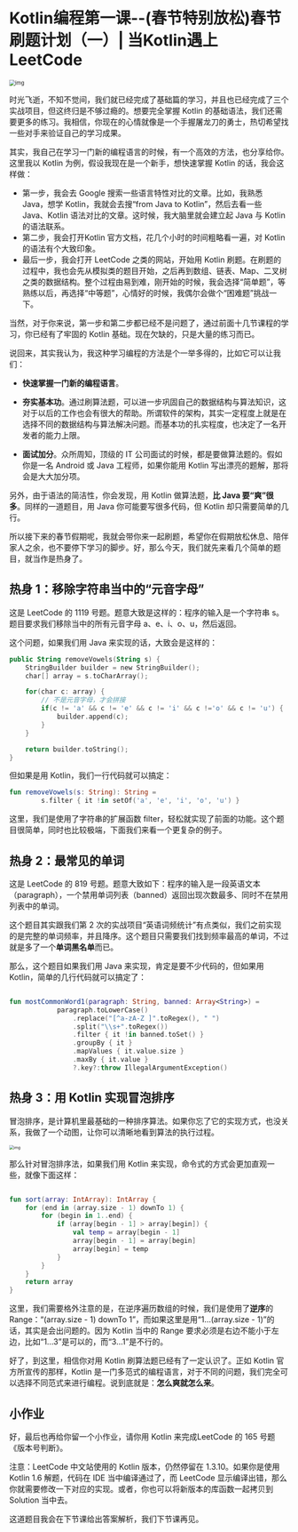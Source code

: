 

# Kotlin编程第一课--(春节特别放松)春节刷题计划（一）| 当Kotlin遇上LeetCode

<img src="https://static001.geekbang.org/resource/image/aa/24/aa4d119b7e68d908a7c4179bd006c024.jpg" alt="img" style="zoom:67%;" />

时光飞逝，不知不觉间，我们就已经完成了基础篇的学习，并且也已经完成了三个实战项目，但这终归是不够过瘾的。想要完全掌握 Kotlin 的基础语法，我们还需要更多的练习。我相信，你现在的心情就像是一个手握屠龙刀的勇士，热切希望找一些对手来验证自己的学习成果。

其实，我自己在学习一门新的编程语言的时候，有一个高效的方法，也分享给你。这里我以 Kotlin 为例，假设我现在是一个新手，想快速掌握 Kotlin 的话，我会这样做：

* 第一步，我会去 Google 搜索一些语言特性对比的文章。比如，我熟悉 Java，想学 Kotlin，我就会去搜“from Java to Kotlin”，然后去看一些 Java、Kotlin 语法对比的文章。这时候，我大脑里就会建立起 Java 与 Kotlin 的语法联系。
* 第二步，我会打开Kotlin 官方文档，花几个小时的时间粗略看一遍，对 Kotlin 的语法有个大致印象。
* 最后一步，我会打开 LeetCode 之类的网站，开始用 Kotlin 刷题。在刷题的过程中，我也会先从模拟类的题目开始，之后再到数组、链表、Map、二叉树之类的数据结构。整个过程由易到难，刚开始的时候，我会选择“简单题”，等熟练以后，再选择“中等题”，心情好的时候，我偶尔会做个“困难题”挑战一下。

当然，对于你来说，第一步和第二步都已经不是问题了，通过前面十几节课程的学习，你已经有了牢固的 Kotlin 基础。现在欠缺的，只是大量的练习而已。

说回来，其实我认为，我这种学习编程的方法是个一举多得的，比如它可以让我们：

* **快速掌握一门新的编程语言**。

* **夯实基本功**。通过刷算法题，可以进一步巩固自己的数据结构与算法知识，这对于以后的工作也会有很大的帮助。所谓软件的架构，其实一定程度上就是在选择不同的数据结构与算法解决问题。而基本功的扎实程度，也决定了一名开发者的能力上限。

* **面试加分**。众所周知，顶级的 IT 公司面试的时候，都是要做算法题的。假如你是一名 Android 或 Java 工程师，如果你能用 Kotlin 写出漂亮的题解，那将会是大大加分项。

另外，由于语法的简洁性，你会发现，用 Kotlin 做算法题，**比 Java 要“爽”很多**。同样的一道题目，用 Java 你可能要写很多代码，但 Kotlin 却只需要简单的几行。

所以接下来的春节假期呢，我就会带你来一起刷题，希望你在假期放松休息、陪伴家人之余，也不要停下学习的脚步。好，那么今天，我们就先来看几个简单的题目，就当作是热身了。

## 热身 1：移除字符串当中的“元音字母”

这是 LeetCode 的 1119 号题。题意大致是这样的：程序的输入是一个字符串 s。题目要求我们移除当中的所有元音字母 a、e、i、o、u，然后返回。

这个问题，如果我们用 Java 来实现的话，大致会是这样的：

```kotlin
public String removeVowels(String s) {
    StringBuilder builder = new StringBuilder();
    char[] array = s.toCharArray();

    for(char c: array) {
        // 不是元音字母，才会拼接
        if(c != 'a' && c != 'e' && c != 'i' && c !='o' && c != 'u') {
            builder.append(c);
        }
    }

    return builder.toString();
}
```

但如果是用 Kotlin，我们一行代码就可以搞定：

```kotlin
fun removeVowels(s: String): String =
        s.filter { it !in setOf('a', 'e', 'i', 'o', 'u') }
```

这里，我们是使用了字符串的扩展函数 filter，轻松就实现了前面的功能。这个题目很简单，同时也比较极端，下面我们来看一个更复杂的例子。

## 热身 2：最常见的单词

这是 LeetCode 的 819 号题。题意大致如下：程序的输入是一段英语文本（paragraph），一个禁用单词列表（banned）返回出现次数最多、同时不在禁用列表中的单词。

这个题目其实跟我们第 2 次的实战项目“英语词频统计”有点类似，我们之前实现的是完整的单词频率，并且降序。这个题目只需要我们找到频率最高的单词，不过就是多了一个**单词黑名单**而已。

那么，这个题目如果我们用 Java 来实现，肯定是要不少代码的，但如果用 Kotlin，简单的几行代码就可以搞定了：

```kotlin

fun mostCommonWord1(paragraph: String, banned: Array<String>) =
            paragraph.toLowerCase()
                .replace("[^a-zA-Z ]".toRegex(), " ")
                .split("\\s+".toRegex())
                .filter { it !in banned.toSet() }
                .groupBy { it }
                .mapValues { it.value.size }
                .maxBy { it.value }
                ?.key?:throw IllegalArgumentException()
```

## 热身 3：用 Kotlin 实现冒泡排序

冒泡排序，是计算机里最基础的一种排序算法。如果你忘了它的实现方式，也没关系，我做了一个动图，让你可以清晰地看到算法的执行过程。

<img src="https://static001.geekbang.org/resource/image/89/14/896c2b92f5837fa05aa8e0d17d16e514.gif?wh=1080x608" alt="img" style="zoom:50%;" />

那么针对冒泡排序法，如果我们用 Kotlin 来实现，命令式的方式会更加直观一些，就像下面这样：

```kotlin

fun sort(array: IntArray): IntArray {
    for (end in (array.size - 1) downTo 1) {
        for (begin in 1..end) {
            if (array[begin - 1] > array[begin]) {
                val temp = array[begin - 1]
                array[begin - 1] = array[begin]
                array[begin] = temp
            }
        }
    }
    return array
}
```

这里，我们需要格外注意的是，在逆序遍历数组的时候，我们是使用了**逆序**的 Range：“(array.size - 1) downTo 1”，而如果这里是用“1…(array.size - 1)”的话，其实是会出问题的。因为 Kotlin 当中的 Range 要求必须是右边不能小于左边，比如“1…3”是可以的，而“3…1”是不行的。

好了，到这里，相信你对用 Kotlin 刷算法题已经有了一定认识了。正如 Kotlin 官方所宣传的那样，Kotlin 是一门多范式的编程语言，对于不同的问题，我们完全可以选择不同范式来进行编程。说到底就是：**怎么爽就怎么来**。

## 小作业

好，最后也再给你留一个小作业，请你用 Kotlin 来完成LeetCode 的 165 号题《版本号判断》。

注意：LeetCode 中文站使用的 Kotlin 版本，仍然停留在 1.3.10。如果你是使用 Kotlin 1.6 解题，代码在 IDE 当中编译通过了，而 LeetCode 显示编译出错，那么你就需要修改一下对应的实现。或者，你也可以将新版本的库函数一起拷贝到 Solution 当中去。

这道题目我会在下节课给出答案解析，我们下节课再见。